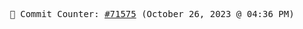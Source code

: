 <p align="center">
    <samp>
        📮 Commit Counter: <a href="https://github.com/Javascript-void0/Javascript-void0/commits/main">#71575</a> (October 26, 2023 @ 04:36 PM)
    </samp>
</p>
